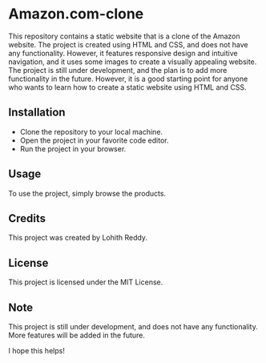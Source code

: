 # Amazon.com-clone
This repository contains a static website that is a clone of the Amazon website. The project is created using HTML and CSS, and does not have any functionality. However, it features responsive design and intuitive navigation, and it uses some images to create a visually appealing website.
The project is still under development, and the plan is to add more functionality in the future. However, it is a good starting point for anyone who wants to learn how to create a static website using HTML and CSS.

## Installation

- Clone the repository to your local machine.
- Open the project in your favorite code editor.
- Run the project in your browser.
## Usage
To use the project, simply browse the products.

## Credits
This project was created by Lohith Reddy.

## License
This project is licensed under the MIT License.

## Note
This project is still under development, and does not have any functionality. More features will be added in the future.

I hope this helps!
